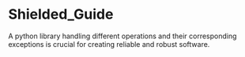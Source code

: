 # Shielded_Guide
A python library handling different operations and their corresponding exceptions is crucial for creating reliable and robust software. 
